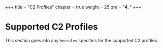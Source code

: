 +++
title = "C2 Profiles"
chapter = true
weight = 25
pre = "<b>4. </b>"
+++

# Supported C2 Profiles

This section goes into any `hercules` specifics for the supported C2 profiles.
